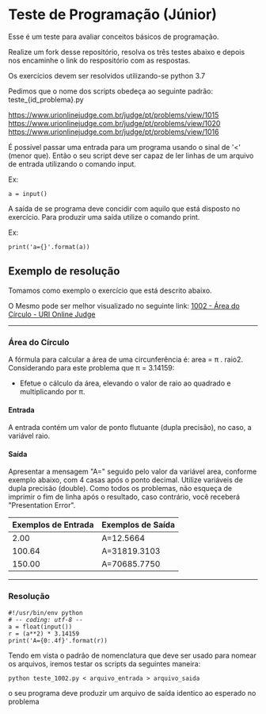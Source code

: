 # Teste de Programação (Júnior)

Esse é um teste para avaliar conceitos básicos de programação.

Realize um fork desse repositório, resolva os três testes abaixo e depois nos encaminhe o link do respositório com as respostas.

Os exercícios devem ser resolvidos utilizando-se python 3.7

Pedimos que o nome dos scripts obedeça ao seguinte padrão: teste_{id_problema}.py

https://www.urionlinejudge.com.br/judge/pt/problems/view/1015  
https://www.urionlinejudge.com.br/judge/pt/problems/view/1020  
https://www.urionlinejudge.com.br/judge/pt/problems/view/1016  


É possível passar uma entrada para um programa usando o sinal de '<' (menor que). Então o seu script deve ser capaz de ler linhas de um arquivo de entrada utilizando o comando input.

Ex:

`a = input()`

A saída de se programa deve concidir com aquilo que está disposto no exercício. Para produzir uma saída utilize o comando print.

Ex:

`print('a={}'.format(a))`


## Exemplo de resolução

Tomamos como exemplo o exercício que está descrito abaixo.

O Mesmo pode ser melhor visualizado no seguinte link:
[1002 - Área do Círculo - URI Online Judge](https://www.urionlinejudge.com.br/judge/pt/problems/view/1002)

---
### Área do Círculo

A fórmula para calcular a área de uma circunferência é: area = π . raio2. Considerando para este problema que π = 3.14159:

- Efetue o cálculo da área, elevando o valor de raio ao quadrado e multiplicando por π.

#### Entrada

A entrada contém um valor de ponto flutuante (dupla precisão), no caso, a variável raio.

#### Saída
Apresentar a mensagem "A=" seguido pelo valor da variável area, conforme exemplo abaixo, com 4 casas após o ponto decimal. Utilize variáveis de dupla precisão (double). Como todos os problemas, não esqueça de imprimir o fim de linha após o resultado, caso contrário, você receberá "Presentation Error".

|Exemplos de Entrada   |Exemplos de Saída   |
|---|---|
|2.00|A=12.5664|
| 100.64|A=31819.3103|
| 150.00|A=70685.7750|
---

### Resolução
<code>#!/usr/bin/env python </code>  
<code># -*- coding: utf-8 -*- </code>  
<code>a = float(input())</code>  
<code>r = (a**2) * 3.14159</code>  
<code>print('A={0:.4f}'.format(r))</code>  


Tendo em vista o padrão de nomenclatura que deve ser usado para nomear os arquivos, iremos testar os scripts da seguintes maneira:

`python teste_1002.py < arquivo_entrada > arquivo_saida`

o seu programa deve produzir um arquivo de saída identico ao esperado no problema
